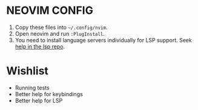 # NEOVIM CONFIG

1. Copy these files into `~/.config/nvim`.
2. Open neovim and run `:PlugInstall`.
3. You need to install language servers individually for LSP support. Seek [help in the lsp repo](https://github.com/neovim/nvim-lspconfig).

# Wishlist

- Running tests
- Better help for keybindings
- Better help for LSP
